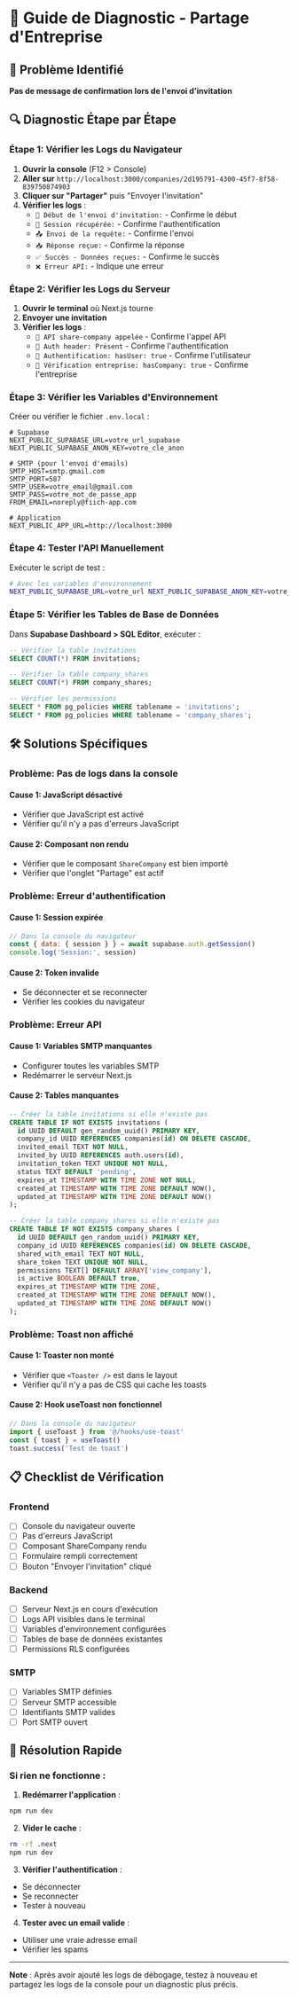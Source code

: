 # 🔧 Guide de Diagnostic - Partage d'Entreprise

## 🚨 Problème Identifié
**Pas de message de confirmation lors de l'envoi d'invitation**

## 🔍 Diagnostic Étape par Étape

### **Étape 1: Vérifier les Logs du Navigateur**

1. **Ouvrir la console** (F12 > Console)
2. **Aller sur** `http://localhost:3000/companies/2d195791-4300-45f7-8f58-839750874903`
3. **Cliquer sur "Partager"** puis "Envoyer l'invitation"
4. **Vérifier les logs** :
   - `🚀 Début de l'envoi d'invitation:` - Confirme le début
   - `🔑 Session récupérée:` - Confirme l'authentification
   - `📤 Envoi de la requête:` - Confirme l'envoi
   - `📥 Réponse reçue:` - Confirme la réponse
   - `✅ Succès - Données reçues:` - Confirme le succès
   - `❌ Erreur API:` - Indique une erreur

### **Étape 2: Vérifier les Logs du Serveur**

1. **Ouvrir le terminal** où Next.js tourne
2. **Envoyer une invitation**
3. **Vérifier les logs** :
   - `📨 API share-company appelée` - Confirme l'appel API
   - `🔑 Auth header: Présent` - Confirme l'authentification
   - `👤 Authentification: hasUser: true` - Confirme l'utilisateur
   - `🏢 Vérification entreprise: hasCompany: true` - Confirme l'entreprise

### **Étape 3: Vérifier les Variables d'Environnement**

Créer ou vérifier le fichier `.env.local` :

```env
# Supabase
NEXT_PUBLIC_SUPABASE_URL=votre_url_supabase
NEXT_PUBLIC_SUPABASE_ANON_KEY=votre_cle_anon

# SMTP (pour l'envoi d'emails)
SMTP_HOST=smtp.gmail.com
SMTP_PORT=587
SMTP_USER=votre_email@gmail.com
SMTP_PASS=votre_mot_de_passe_app
FROM_EMAIL=noreply@fiich-app.com

# Application
NEXT_PUBLIC_APP_URL=http://localhost:3000
```

### **Étape 4: Tester l'API Manuellement**

Exécuter le script de test :

```bash
# Avec les variables d'environnement
NEXT_PUBLIC_SUPABASE_URL=votre_url NEXT_PUBLIC_SUPABASE_ANON_KEY=votre_cle node scripts/test-share-api.js
```

### **Étape 5: Vérifier les Tables de Base de Données**

Dans **Supabase Dashboard > SQL Editor**, exécuter :

```sql
-- Vérifier la table invitations
SELECT COUNT(*) FROM invitations;

-- Vérifier la table company_shares
SELECT COUNT(*) FROM company_shares;

-- Vérifier les permissions
SELECT * FROM pg_policies WHERE tablename = 'invitations';
SELECT * FROM pg_policies WHERE tablename = 'company_shares';
```

## 🛠️ Solutions Spécifiques

### **Problème: Pas de logs dans la console**

#### **Cause 1: JavaScript désactivé**
- Vérifier que JavaScript est activé
- Vérifier qu'il n'y a pas d'erreurs JavaScript

#### **Cause 2: Composant non rendu**
- Vérifier que le composant `ShareCompany` est bien importé
- Vérifier que l'onglet "Partage" est actif

### **Problème: Erreur d'authentification**

#### **Cause 1: Session expirée**
```javascript
// Dans la console du navigateur
const { data: { session } } = await supabase.auth.getSession()
console.log('Session:', session)
```

#### **Cause 2: Token invalide**
- Se déconnecter et se reconnecter
- Vérifier les cookies du navigateur

### **Problème: Erreur API**

#### **Cause 1: Variables SMTP manquantes**
- Configurer toutes les variables SMTP
- Redémarrer le serveur Next.js

#### **Cause 2: Tables manquantes**
```sql
-- Créer la table invitations si elle n'existe pas
CREATE TABLE IF NOT EXISTS invitations (
  id UUID DEFAULT gen_random_uuid() PRIMARY KEY,
  company_id UUID REFERENCES companies(id) ON DELETE CASCADE,
  invited_email TEXT NOT NULL,
  invited_by UUID REFERENCES auth.users(id),
  invitation_token TEXT UNIQUE NOT NULL,
  status TEXT DEFAULT 'pending',
  expires_at TIMESTAMP WITH TIME ZONE NOT NULL,
  created_at TIMESTAMP WITH TIME ZONE DEFAULT NOW(),
  updated_at TIMESTAMP WITH TIME ZONE DEFAULT NOW()
);

-- Créer la table company_shares si elle n'existe pas
CREATE TABLE IF NOT EXISTS company_shares (
  id UUID DEFAULT gen_random_uuid() PRIMARY KEY,
  company_id UUID REFERENCES companies(id) ON DELETE CASCADE,
  shared_with_email TEXT NOT NULL,
  share_token TEXT UNIQUE NOT NULL,
  permissions TEXT[] DEFAULT ARRAY['view_company'],
  is_active BOOLEAN DEFAULT true,
  expires_at TIMESTAMP WITH TIME ZONE,
  created_at TIMESTAMP WITH TIME ZONE DEFAULT NOW(),
  updated_at TIMESTAMP WITH TIME ZONE DEFAULT NOW()
);
```

### **Problème: Toast non affiché**

#### **Cause 1: Toaster non monté**
- Vérifier que `<Toaster />` est dans le layout
- Vérifier qu'il n'y a pas de CSS qui cache les toasts

#### **Cause 2: Hook useToast non fonctionnel**
```javascript
// Dans la console du navigateur
import { useToast } from '@/hooks/use-toast'
const { toast } = useToast()
toast.success('Test de toast')
```

## 📋 Checklist de Vérification

### **Frontend**
- [ ] Console du navigateur ouverte
- [ ] Pas d'erreurs JavaScript
- [ ] Composant ShareCompany rendu
- [ ] Formulaire rempli correctement
- [ ] Bouton "Envoyer l'invitation" cliqué

### **Backend**
- [ ] Serveur Next.js en cours d'exécution
- [ ] Logs API visibles dans le terminal
- [ ] Variables d'environnement configurées
- [ ] Tables de base de données existantes
- [ ] Permissions RLS configurées

### **SMTP**
- [ ] Variables SMTP définies
- [ ] Serveur SMTP accessible
- [ ] Identifiants SMTP valides
- [ ] Port SMTP ouvert

## 🚀 Résolution Rapide

### **Si rien ne fonctionne :**

1. **Redémarrer l'application** :
```bash
npm run dev
```

2. **Vider le cache** :
```bash
rm -rf .next
npm run dev
```

3. **Vérifier l'authentification** :
- Se déconnecter
- Se reconnecter
- Tester à nouveau

4. **Tester avec un email valide** :
- Utiliser une vraie adresse email
- Vérifier les spams

---

**Note** : Après avoir ajouté les logs de débogage, testez à nouveau et partagez les logs de la console pour un diagnostic plus précis. 